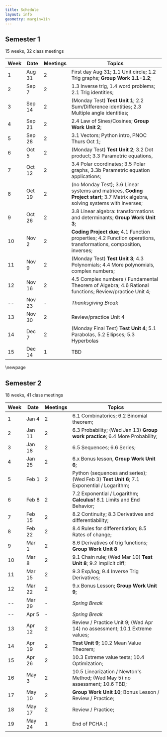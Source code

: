```yaml
---
title: Schedule
layout: info
geometry: margin=1in
---
```

## Semester 1 

15 weeks, 32 class meetings

| Week |  Date |   Meetings |  Topics   |
|----- |  -----|  --------  | ----------|
|1     | Aug 31| 2          |First day Aug 31; 1.1 Unit circle; 1.2 Trig graphs; __Group Work 1.1-1.2__; |
|2     | Sep 7 | 2          |1.3 Inverse trig, 1.4 word problems; 2.1 Trig identities;  |
|3     | Sep 14| 2          |(Monday Test) __Test Unit 1__; 2.2 Sum/Difference identities; 2.3 Multiple angle identities;  |
|4     | Sep 21| 2          |2.4 Law of Sines/Cosines; __Group Work Unit 2__;  |
|5     | Sep 28| 2          |3.1 Vectors; Python intro, PNOC Thurs Oct 1; |
|6     |  Oct 5| 2          |(Monday Test) __Test Unit 2__; 3.2 Dot product; 3.3 Parametric equations,|
|7     | Oct 12| 2          |3.4 Polar coordinates; 3.5 Polar graphs, 3.3b Parametric equation applications;|
|8     | Oct 19| 2          |(no Monday Test); 3.6 Linear systems and matrices, __Coding Project start__; 3.7 Matrix algebra, solving systems with inverses; |
|9     | Oct 26| 2          |3.8 Linear algebra: transformations and determinants; __Group Work Unit 3__;|
|10    | Nov 2 | 2          |__Coding Project due__; 4.1 Function properties; 4.2 Function operations, transformations, composition, inverses; |
|11    | Nov 9 | 2          |(Monday Test) __Test Unit 3__; 4.3 Polynomials; 4.4 More polynomials, complex numbers;|
|12    | Nov 16| 2          |4.5 Complex numbers / Fundamental Theorem of Algebra; 4.6 Rational functions; Review/practice Unit 4;|
|--    | Nov 23| -          |_Thanksgiving Break_|
|13    | Nov 30| 2          |Review/practice Unit 4|
|14    | Dec 7 | 2          |(Monday Final Test) __Test Unit 4__; 5.1 Parabolas, 5.2 Ellipses; 5.3 Hyperbolas|
|15    | Dec 14| 1          |TBD|

\newpage

## Semester 2

18 weeks, 41 class meetings

| Week |  Date |   Meetings |   Topics |
|------| ------| --------   |----------------------------------------|
|1     | Jan 4 | 2          |6.1 Combinatorics; 6.2 Binomial theorem;
|2     | Jan 11| 2          |6.3 Probability; (Wed Jan 13) __Group work practice__; 6.4 More Probability;
|3     | Jan 18| 2          |6.5 Sequences; 6.6 Series; |
|4     | Jan 25| 2          |6.x Bonus lesson, __Group Work Unit 6__;|
|5     | Feb 1 | 2          |Python (sequences and series); (Wed Feb 3) __Test Unit 6__; 7.1 Exponential / Logarithm; |
|6     | Feb 8 | 2          |7.2 Exponential / Logarithm; __Calculus!__ 8.1 Limits and End Behavior;|
|7     | Feb 15| 2          |8.2 Continuity; 8.3 Derivatives and differentiability;|
|8     | Feb 22| 2          |8.4 Rules for differentiation; 8.5 Rates of change; |
|9     | Mar 1 | 2          |8.6 Derivatives of trig functions; __Group Work Unit 8__ |
|10    | Mar 8 | 2          |9.1 Chain rule; (Wed Mar 10) __Test Unit 8__; 9.2 Implicit diff;|
|11    | Mar 15| 2          |9.3 Exp/log; 9.4 Inverse Trig Derivatives;|
|12    | Mar 22| 2          |9.x Bonus Lesson; __Group Work Unit 9__;|
|--    | Mar 29| -          |_Spring Break_|
|--    | Apr 5 | -          |_Spring Break_|
|13    | Apr 12| 2          |Review / Practice Unit 9; (Wed Apr 14) no assessment; 10.1 Extreme values;|
|14    | Apr 19| 2          |__Test Unit 9__; 10.2 Mean Value Theorem;|
|15    | Apr 26| 2          |10.3 Extreme value tests; 10.4 Optimization; |
|16    | May 3 | 2          |10.5 Linearization / Newton's Method; (Wed May 5) no assessment; 10.6 TBD;
|17    | May 10| 2          |__Group Work Unit 10__; Bonus Lesson / Review / Practice;|
|18    | May 17| 2          |Review / Practice;|
|19    | May 24| 1          |End of PCHA :( |


